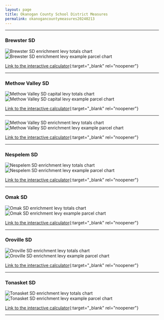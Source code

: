 ```yaml
---
layout: page
title: Okanogan County School District Measures
permalink: okanogancountymeasures20240213
---
```


___

### Brewster SD

![Brewster SD enrichment levy totals chart](pagesManual/LeviesReport/20240213/BrewsterEnrichment.png "Brewster SD enrichment levy totals chart")
![Brewster SD enrichment levy example parcel chart](pagesManual/LeviesReport/20240213/BrewsterEnrichmentParcel.png "Brewster SD enrichment  example parcel chart")

[Link to the interactive calculator](calculator_brewster_enrichment_20240213_enhanced){:target="_blank" rel="noopener"}

___

### Methow Valley SD

![Methow Valley SD capital levy totals chart](pagesManual/LeviesReport/20240213/MethowValleyCapital.png "Methow Valley SD capital levy totals chart")
![Methow Valley SD capital levy example parcel chart](pagesManual/LeviesReport/20240213/MethowValleyCapitalParcel.png "Methow Valley SD capital  example parcel chart")

[Link to the interactive calculator](calculator_methow_valley_capital_20240213_enhanced){:target="_blank" rel="noopener"}

___


![Methow Valley SD enrichment levy totals chart](pagesManual/LeviesReport/20240213/MethowValleyEnrichment.png "Methow Valley SD enrichment levy totals chart")
![Methow Valley SD enrichment levy example parcel chart](pagesManual/LeviesReport/20240213/MethowValleyEnrichmentParcel.png "Methow Valley SD enrichment  example parcel chart")

[Link to the interactive calculator](calculator_methow_valley_enrichment_20240213_enhanced){:target="_blank" rel="noopener"}

___

### Nespelem SD

![Nespelem SD enrichment levy totals chart](pagesManual/LeviesReport/20240213/NespelemEnrichment.png "Nespelem SD enrichment levy totals chart")
![Nespelem SD enrichment levy example parcel chart](pagesManual/LeviesReport/20240213/NespelemEnrichmentParcel.png "Nespelem SD enrichment  example parcel chart")

[Link to the interactive calculator](calculator_nespelem_enrichment_20240213_enhanced){:target="_blank" rel="noopener"}

___

### Omak SD

![Omak SD enrichment levy totals chart](pagesManual/LeviesReport/20240213/OmakEnrichment.png "Omak SD enrichment levy totals chart")
![Omak SD enrichment levy example parcel chart](pagesManual/LeviesReport/20240213/OmakEnrichmentParcel.png "Omak SD enrichment  example parcel chart")

[Link to the interactive calculator](calculator_omak_enrichment_20240213_enhanced){:target="_blank" rel="noopener"}

___

### Oroville SD

![Oroville SD enrichment levy totals chart](pagesManual/LeviesReport/20240213/OrovilleEnrichment.png "Oroville SD enrichment levy totals chart")
![Oroville SD enrichment levy example parcel chart](pagesManual/LeviesReport/20240213/OrovilleEnrichmentParcel.png "Oroville SD enrichment  example parcel chart")

[Link to the interactive calculator](calculator_oroville_enrichment_20240213_enhanced){:target="_blank" rel="noopener"}

___

### Tonasket SD

![Tonasket SD enrichment levy totals chart](pagesManual/LeviesReport/20240213/TonasketEnrichment.png "Tonasket SD enrichment levy totals chart")
![Tonasket SD enrichment levy example parcel chart](pagesManual/LeviesReport/20240213/TonasketEnrichmentParcel.png "Tonasket SD enrichment  example parcel chart")

[Link to the interactive calculator](calculator_tonasket_enrichment_20240213_enhanced){:target="_blank" rel="noopener"}

___

